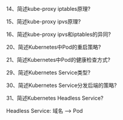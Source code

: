 14、简述kube-proxy iptables原理?

15、简述kube-proxy ipvs原理?

16、简述kube-proxy ipvs和iptables的异同?


20、简述Kubernetes中Pod的重启策略?

21、简述Kubernetes中Pod的健康检查方式?

29、简述Kubernetes Service类型?

30、简述Kubernetes Service分发后端的策略?

31、简述Kubernetes Headless Service?

Headless Service:
域名 --> Pod
